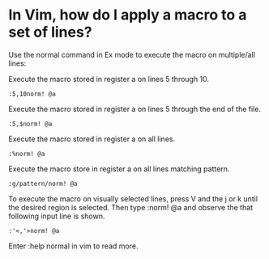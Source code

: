 # In Vim, how do I apply a macro to a set of lines?


Use the normal command in Ex mode to execute the macro on multiple/all lines:

Execute the macro stored in register a on lines 5 through 10.

```
:5,10norm! @a
```
Execute the macro stored in register a on lines 5 through the end of the file.

```
:5,$norm! @a
```
Execute the macro stored in register a on all lines.

```
:%norm! @a
```
Execute the macro store in register a on all lines matching pattern.

```
:g/pattern/norm! @a
```
To execute the macro on visually selected lines, press V and the j or k until the desired region is selected. Then type :norm! @a and observe the that following input line is shown.

```
:'<,'>norm! @a
```
Enter :help normal in vim to read more.
